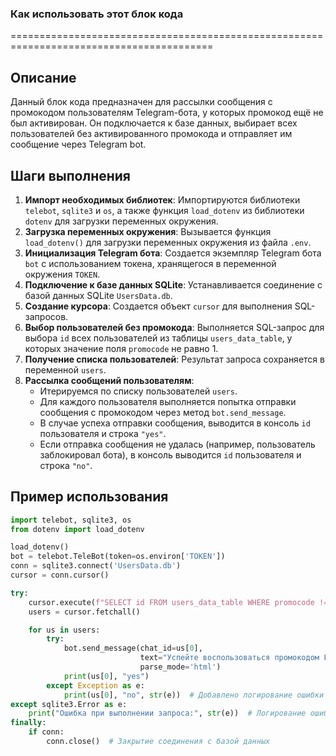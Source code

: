 ### Как использовать этот блок кода
=========================================================================================

Описание
-------------------------
Данный блок кода предназначен для рассылки сообщения с промокодом пользователям Telegram-бота, у которых промокод ещё не был активирован. Он подключается к базе данных, выбирает всех пользователей без активированного промокода и отправляет им сообщение через Telegram bot.

Шаги выполнения
-------------------------
1. **Импорт необходимых библиотек**: Импортируются библиотеки `telebot`, `sqlite3` и `os`, а также функция `load_dotenv` из библиотеки `dotenv` для загрузки переменных окружения.
2. **Загрузка переменных окружения**: Вызывается функция `load_dotenv()` для загрузки переменных окружения из файла `.env`.
3. **Инициализация Telegram бота**: Создается экземпляр Telegram бота `bot` с использованием токена, хранящегося в переменной окружения `TOKEN`.
4. **Подключение к базе данных SQLite**: Устанавливается соединение с базой данных SQLite `UsersData.db`.
5. **Создание курсора**: Создается объект `cursor` для выполнения SQL-запросов.
6. **Выбор пользователей без промокода**: Выполняется SQL-запрос для выбора `id` всех пользователей из таблицы `users_data_table`, у которых значение поля `promocode` не равно 1.
7. **Получение списка пользователей**: Результат запроса сохраняется в переменной `users`.
8. **Рассылка сообщений пользователям**:
    - Итерируемся по списку пользователей `users`.
    - Для каждого пользователя выполняется попытка отправки сообщения с промокодом через метод `bot.send_message`.
    - В случае успеха отправки сообщения, выводится в консоль `id` пользователя и строка `"yes"`.
    - Если отправка сообщения не удалась (например, пользователь заблокировал бота), в консоль выводится `id` пользователя и строка `"no"`.

Пример использования
-------------------------

```python
import telebot, sqlite3, os
from dotenv import load_dotenv

load_dotenv()
bot = telebot.TeleBot(token=os.environ['TOKEN'])
conn = sqlite3.connect('UsersData.db')
cursor = conn.cursor()

try:
    cursor.execute(f"SELECT id FROM users_data_table WHERE promocode != 1")
    users = cursor.fetchall()

    for us in users:
        try:
            bot.send_message(chat_id=us[0],
                             text="Успейте воспользоваться промокодом FREE24 до 21 декабря!\n\nПо нему вы получите бесплатный месяц тарифа PRO — это безлимит на генерацию текста и изображений 💥 \n\nЧтобы ввести промокод, перейдите на вкладку Тарифы и нажмите кнопку «Промокод».",
                             parse_mode='html')
            print(us[0], "yes")
        except Exception as e:
            print(us[0], "no", str(e))  # Добавлено логирование ошибки
except sqlite3.Error as e:
    print("Ошибка при выполнении запроса:", str(e))  # Логирование ошибки запроса
finally:
    if conn:
        conn.close()  # Закрытие соединения с базой данных